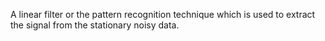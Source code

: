 A linear filter or the pattern recognition technique which is used to extract the signal from the stationary noisy data.
